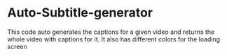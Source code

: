 # Auto-Subtitle-generator
This code auto generates the captions for a given video and returns the whole video with captions for it. It also has different colors for the loading screen
